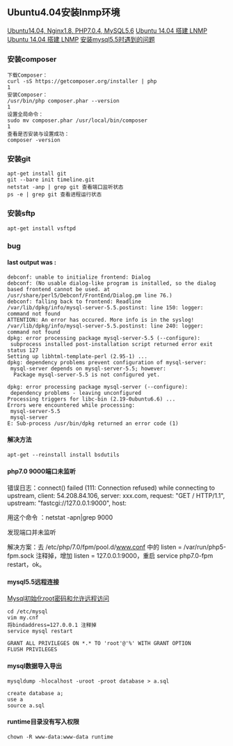 ## Ubuntu4.04安装lnmp环境
[Ubuntu14.04, Nginx1.8, PHP7.0.4, MySQL5.6](https://pigjian.com/article/ubuntu-lnmp-nginx18-php704-mysql56)
[Ubuntu 14.04 搭建 LNMP](https://lnmp.org/install.html)
[Ubuntu 14.04 搭建 LNMP](http://www.linuxidc.com/Linux/2015-05/116933.htm)
[安装mysql5.5时遇到的问题](https://askubuntu.com/questions/506243/mysql-strange-installations-problems-logger-command-not-found)

### 安装composer
````
下载Composer：
curl -sS https://getcomposer.org/installer | php
1
安装Composer：
/usr/bin/php composer.phar --version
1
设置全局命令：
sudo mv composer.phar /usr/local/bin/composer
1
查看是否安装与设置成功：
composer -version
````

### 安装git
````
apt-get install git
git --bare init timeline.git
netstat -anp | grep git 查看端口监听状态
ps -e | grep git 查看进程运行状态
````
### 安装sftp
````
apt-get install vsftpd
````
### bug
#### last output was :
```angular2html
debconf: unable to initialize frontend: Dialog
debconf: (No usable dialog-like program is installed, so the dialog based frontend cannot be used. at /usr/share/perl5/Debconf/FrontEnd/Dialog.pm line 76.)
debconf: falling back to frontend: Readline
/var/lib/dpkg/info/mysql-server-5.5.postinst: line 150: logger: command not found
ATTENTION: An error has occured. More info is in the syslog!
/var/lib/dpkg/info/mysql-server-5.5.postinst: line 240: logger: command not found
dpkg: error processing package mysql-server-5.5 (--configure):
 subprocess installed post-installation script returned error exit status 127
Setting up libhtml-template-perl (2.95-1) ...
dpkg: dependency problems prevent configuration of mysql-server:
 mysql-server depends on mysql-server-5.5; however:
  Package mysql-server-5.5 is not configured yet.

dpkg: error processing package mysql-server (--configure):
 dependency problems - leaving unconfigured
Processing triggers for libc-bin (2.19-0ubuntu6.6) ...
Errors were encountered while processing:
 mysql-server-5.5
 mysql-server
E: Sub-process /usr/bin/dpkg returned an error code (1)

```
#### 解决方法
````
apt-get --reinstall install bsdutils

````

#### php7.0 9000端口未监听

错误日志：connect() failed (111: Connection refused) while connecting to upstream, client: 54.208.84.106, server: xxx.com, request: "GET / HTTP/1.1", upstream: "fastcgi://127.0.0.1:9000", host:

用这个命令 ：netstat -apn|grep 9000

发现端口并未监听

解决方案：去 /etc/php/7.0/fpm/pool.d/www.conf 中的 listen = /var/run/php5-fpm.sock 注释掉，增加 listen = 127.0.0.1:9000，重启 service php7.0-fpm restart，ok。


#### mysql5.5远程连接
[Mysql初始化root密码和允许远程访问](https://www.cnblogs.com/cnblogsfans/archive/2009/09/21/1570942.html)
```angular2html
cd /etc/mysql
vim my.cnf
将bindaddress=127.0.0.1 注释掉
service mysql restart

GRANT ALL PRIVILEGES ON *.* TO 'root'@'%' WITH GRANT OPTION
FLUSH PRIVILEGES
```
#### mysql数据导入导出

````
mysqldump -hlocalhost -uroot -proot database > a.sql

create database a;
use a
source a.sql
````

#### runtime目录没有写入权限

````
chown -R www-data:www-data runtime
````












